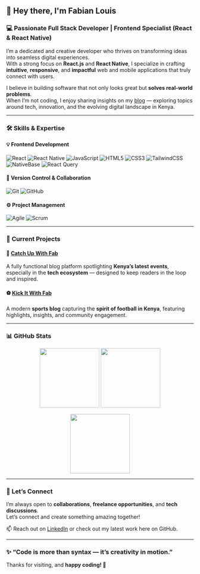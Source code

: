 ## 👋 Hey there, I'm **Fabian Louis**

### 💻 Passionate Full Stack Developer | Frontend Specialist (React & React Native)

I’m a dedicated and creative developer who thrives on transforming ideas into seamless digital experiences.  
With a strong focus on **React.js** and **React Native**, I specialize in crafting **intuitive**, **responsive**, and **impactful** web and mobile applications that truly connect with users.

I believe in building software that not only looks great but **solves real-world problems**.  
When I’m not coding, I enjoy sharing insights on my [blog](https://catchupwithfab.lovable.app/) — exploring topics around tech, innovation, and the evolving digital landscape in Kenya.

---

### 🛠️ **Skills & Expertise**

#### 💡 Frontend Development
![React](https://img.shields.io/badge/React-20232A?style=for-the-badge&logo=react&logoColor=61DAFB)
![React Native](https://img.shields.io/badge/React_Native-20232A?style=for-the-badge&logo=react&logoColor=61DAFB)
![JavaScript](https://img.shields.io/badge/JavaScript-F7DF1E?style=for-the-badge&logo=javascript&logoColor=000)
![HTML5](https://img.shields.io/badge/HTML5-E34F26?style=for-the-badge&logo=html5&logoColor=fff)
![CSS3](https://img.shields.io/badge/CSS3-1572B6?style=for-the-badge&logo=css3&logoColor=fff)
![TailwindCSS](https://img.shields.io/badge/Tailwind_CSS-06B6D4?style=for-the-badge&logo=tailwindcss&logoColor=fff)
![NativeBase](https://img.shields.io/badge/NativeBase-3B82F6?style=for-the-badge&logo=react&logoColor=fff)
![React Query](https://img.shields.io/badge/React_Query-FF4154?style=for-the-badge&logo=reactquery&logoColor=fff)

#### 🧩 Version Control & Collaboration
![Git](https://img.shields.io/badge/Git-F05033?style=for-the-badge&logo=git&logoColor=fff)
![GitHub](https://img.shields.io/badge/GitHub-181717?style=for-the-badge&logo=github&logoColor=fff)

#### ⚙️ Project Management
![Agile](https://img.shields.io/badge/Agile-239120?style=for-the-badge&logo=azuredevops&logoColor=fff)
![Scrum](https://img.shields.io/badge/Scrum-6DB33F?style=for-the-badge&logo=jira&logoColor=fff)

---

### 🚀 **Current Projects**

#### 📰 [Catch Up With Fab](https://catchupwithfab.lovable.app/)
A fully functional blog platform spotlighting **Kenya’s latest events**, especially in the **tech ecosystem** — designed to keep readers in the loop and inspired.  

#### ⚽ [Kick It With Fab](https://kickitwithfab.bolt.host/)
A modern **sports blog** capturing the **spirit of football in Kenya**, featuring highlights, insights, and community engagement.

---

### 📊 **GitHub Stats**

<p align="center">
  <img src="https://github-readme-stats.vercel.app/api?username=09c011ab0&show_icons=true&theme=react&hide_border=true" height="160px"/>
  <img src="https://github-readme-streak-stats.herokuapp.com/?user=09c011ab0&theme=react&hide_border=true" height="160px"/>
</p>

<p align="center">
  <img src="https://github-readme-stats.vercel.app/api/top-langs/?username=09c011ab0&layout=compact&theme=react&hide_border=true" height="160px"/>
</p>

---

### 🤝 **Let’s Connect**

I’m always open to **collaborations**, **freelance opportunities**, and **tech discussions**.  
Let’s connect and create something amazing together!

📫 Reach out on [LinkedIn](https://www.linkedin.com/in/fabian-louis-35b809198/) or check out my latest work here on GitHub.  

---

### ✨ “Code is more than syntax — it’s creativity in motion.”  

Thanks for visiting, and **happy coding! 🚀**
